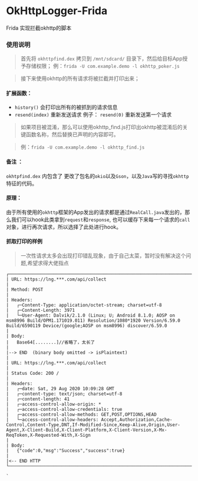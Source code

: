# OkHttpLogger-Frida
Frida 实现拦截okhttp的脚本


### 使用说明

> 首先将 `okhttpfind.dex` 拷贝到 `/mnt/sdcard/` 目录下，然后给目标App授予存储权限；
例：`frida -U com.example.demo -l okhttp_poker.js`

> 接下来使用okhttp的所有请求将被拦截并打印出来；

#### 扩展函数：
- `history()`    会打印出所有的被抓到的请求信息
- `resend(index)`   重新发送请求 例子： `resend(0)` 重新发送第一个请求

		
	
> 如果项目被混淆，那么可以使用okhttp_find.js打印出okhttp被混淆后的关键函数名称，然后替换已声明的内容即可。

> 例：`frida -U com.example.demo -l okhttp_find.js`

#### 备注 ：
`okhtpfind.dex` 内包含了 更改了包名的`okio`以及`Gson`，以及`Java`写的寻找`okhttp`特征的代码。

#### 原理：
由于所有使用的`okhttp`框架的App发出的请求都是通过`RealCall.java`发出的，那么我们可以hook此类拿到`request`和`response`,
也可以缓存下来每一个请求的`call`对象，进行再次请求，所以选择了此处进行hook。

#### 抓取打印的样例
>  一次性请求太多会出现打印错乱现象，由于自己太菜，暂时没有解决这个问题,希望求得大佬指点

```
┌────────────────────────────────────────────────────────────────────────────────────────────────────────────────────
| URL: https://lng.***.com/api/collect
|
| Method: POST
|
| Headers:
|   ┌─Content-Type: application/octet-stream; charset=utf-8
|   ┌─Content-Length: 3971
|   └─User-Agent: Dalvik/2.1.0 (Linux; U; Android 8.1.0; AOSP on msm8996 Build/OPM1.171019.011) Resolution/1080*1920 Version/6.59.0 Build/6590119 Device/(google;AOSP on msm8996) discover/6.59.0
|
| Body:
|   Base64[........]//省略了，太长了
|
|--> END  (binary body omitted -> isPlaintext)
|
| URL: https://lng.***.com/api/collect
|
| Status Code: 200 / 
|
| Headers:
|   ┌─date: Sat, 29 Aug 2020 10:09:28 GMT
|   ┌─content-type: text/json; charset=utf-8
|   ┌─content-length: 41
|   ┌─access-control-allow-origin: *
|   ┌─access-control-allow-credentials: true
|   ┌─access-control-allow-methods: GET,POST,OPTIONS,HEAD
|   └─access-control-allow-headers: Accept,Authorization,Cache-Control,Content-Type,DNT,If-Modified-Since,Keep-Alive,Origin,User-Agent,X-Client-Build,X-Client-Platform,X-Client-Version,X-Mx-ReqToken,X-Requested-With,X-Sign
| 
| Body:
|   {"code":0,"msg":"Success","success":true}
| 
|<-- END HTTP
└────────────────────────────────────────────────────────────────────────────────────────────────────────────────────

`
